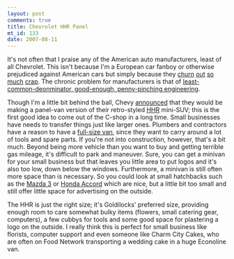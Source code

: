 ```yaml
--- 
layout: post
comments: true
title: Chevrolet HHR Panel
mt_id: 133
date: 2007-08-11
---
```

It's not often that I praise any of the American auto manufacturers, least of all Chevrolet.  This isn't because I'm a European car fanboy or otherwise prejudiced against American cars but simply because they [churn](http://en.wikipedia.org/wiki/Ford_Five_Hundred) [out](http://en.wikipedia.org/wiki/Chevrolet_Impala) [so](http://en.wikipedia.org/wiki/Pontiac_Aztek) [much](http://en.wikipedia.org/wiki/Dodge_Neon) [crap](http://en.wikipedia.org/wiki/Oldsmobile).  The chronic problem for manufacturers is that of  [least-common-deonminator, good-enough, penny-pinching engineering](http://www.codinghorror.com/blog/archives/000321.html).

Though I'm a little bit behind the ball, Chevy [announced](http://www.autoblog.com/2006/10/06/chevy-introduces-hhr-panel/) that they would be making a panel-van version of their retro-styled [HHR](http://en.wikipedia.org/wiki/Chevrolet_HHR) mini-SUV; this is the first good idea to come out of the C-shop in a long time.  Small businesses have needs to transfer things just like larger ones.  Plumbers and contractors have a reason to have a [full-size van](http://en.wikipedia.org/wiki/Ford_Econoline), since they want to carry around a lot of tools and spare parts.  If you're not into construction, however, that's a bit much.  Beyond being more vehicle than you want to buy and getting terrible gas mileage, it's difficult to park and maneuver.  Sure, you can get a minivan for your small business but that leaves you little area to put logos and it's also too low, down below the windows.  Furthermore, a minivan is still often more space than is necessary.  So you could look at small hatchbacks such as the [Mazda 3]() or [Honda Accord](http://en.wikipedia.org/wiki/Honda_Accord) which are nice, but a little bit too small and still offer little space for advertising on the outside.

The HHR is just the right size; it's Goldilocks' preferred size, providing enough room to care somewhat bulky items (flowers, small catering gear, computers), a few cubbys for tools and some good space for plastering a logo on the outside.  I really think this is perfect for small business like florists, computer support and even someone like Charm City Cakes, who are often on Food Network transporting a wedding cake in a huge Econoline van.
